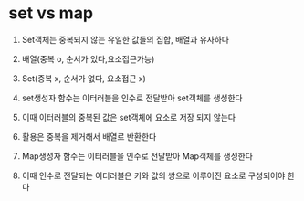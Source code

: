# set vs map

1. Set객체는 중복되지 않는 유일한 값들의 집합, 배열과 유사하다
2. 배열(중복 o, 순서가 있다,요소접근가능)
3. Set(중복 x, 순서가 없다, 요소접근 x)
4. set생성자 함수는 이터러블을 인수로 전달받아 set객체를 생성한다
5. 이때 이터러블의 중복된 값은 set객체에 요소로 저장 되지 않는다
6. 활용은 중복을 제거해서 배열로 반환한다

7. Map생성자 함수는 이터러블을 인수로 전달받아 Map객체를 생성한다
8. 이때 인수로 전달되는 이터러블은 키와 값의 쌍으로 이루어진 요소로 구성되어야 한다
